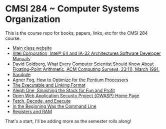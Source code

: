 # CMSI 284 ~ Computer Systems Organization

This is the course repo for books, papers, links, etc for the CMSI 284 course.


- [Main class website](https://bjohnson.lmu.build/cmsi284web/index.html)
- [Intel Corporation, Intel® 64 and IA-32 Architectures Software Developer Manuals](https://software.intel.com/content/www/us/en/develop/articles/intel-sdm.html)
- [David Goldberg, What Every Computer Scientist Should Know About Floating-Point Arithmetic, ACM Computing Surveys, 23:(1), March 1991.](http://perso.ens-lyon.fr/jean-michel.muller/goldberg.pdf)
- [Sandpile](http://sandpile.org/)
- [Agner Fog, How to Optimize for the Pentium Processors](http://www.agner.org/assem/)
- [The Executable and Linking Format](http://www.skyfree.org/linux/references/ELF_Format.pdf)
- [Aleph One, Smashing the Stack for Fun and Profit](http://www.insecure.org/stf/smashstack.txt)
- [Open Web Application Security Project {OWASP} Home Page](https://www.owasp.org/index.php/Main_Page)
- [Fetch, Decode, and Execute](https://www.youtube.com/watch?v=Z5JC9Ve1sfI&t=16s)
- [In the Beginning Was the Command Line](http://people.cs.georgetown.edu/~clay/classes/spring2010/os/inthebeginning.pdf)
- [Registers and RAM](https://www.youtube.com/watch?v=fpnE6UAfbtU)

That's a start, I'll be adding more as the semester rolls along!

